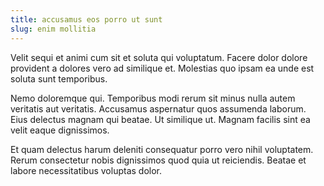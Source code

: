 ```yaml
---
title: accusamus eos porro ut sunt
slug: enim mollitia
---
```


Velit sequi et animi cum sit et soluta qui voluptatum. Facere dolor dolore provident a dolores vero ad similique et. Molestias quo ipsam ea unde est soluta sunt temporibus.

Nemo doloremque qui. Temporibus modi rerum sit minus nulla autem veritatis aut veritatis. Accusamus aspernatur quos assumenda laborum. Eius delectus magnam qui beatae. Ut similique ut. Magnam facilis sint ea velit eaque dignissimos.

Et quam delectus harum deleniti consequatur porro vero nihil voluptatem. Rerum consectetur nobis dignissimos quod quia ut reiciendis. Beatae et labore necessitatibus voluptas dolor.
